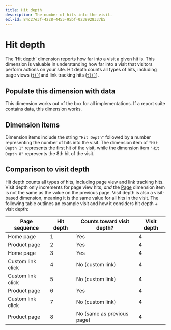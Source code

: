 ```yaml
---
title: Hit depth
description: The number of hits into the visit.
exl-id: 84c27e3f-4228-4455-95bf-0239928337b5
---
```

# Hit depth

The 'Hit depth' dimension reports how far into a visit a given hit is. This dimension is valuable in understanding how far into a visit that visitors perform actions on your site. Hit depth counts all types of hits, including page views ([`t()`](/help/implement/vars/functions/t-method.md))and link tracking hits ([`tl()`](/help/implement/vars/functions/tl-method.md)).

## Populate this dimension with data

This dimension works out of the box for all implementations. If a report suite contains data, this dimension works.

## Dimension items

Dimension items include the string `"Hit Depth"` followed by a number representing the number of hits into the visit. The dimension item of `"Hit Depth 1"` represents the first hit of the visit, while the dimension item `"Hit Depth 8"` represents the 8th hit of the visit.

## Comparison to visit depth

Hit depth counts all types of hits, including page view and link tracking hits. Visit depth only increments for page view hits, _and_ the [Page](page.md) dimension item is not the same as the value on the previous page. Visit depth is also a visit-based dimension, meaning it is the same value for all hits in the visit. The following table outlines an example visit and how it considers hit depth + visit depth:

  | Page sequence | Hit depth | Counts toward visit depth? | Visit depth |
  | --- | --- | --- | --- |
  | Home page | 1 | Yes | 4 |
  | Product page | 2 | Yes | 4 |
  | Home page | 3 | Yes | 4 |
  | Custom link click | 4 | No (custom link) | 4 |
  | Custom link click | 5 | No (custom link) | 4 |
  | Product page | 6 | Yes | 4 |
  | Custom link click | 7 | No (custom link) | 4 |
  | Product page | 8 | No (same as previous page) | 4 |
